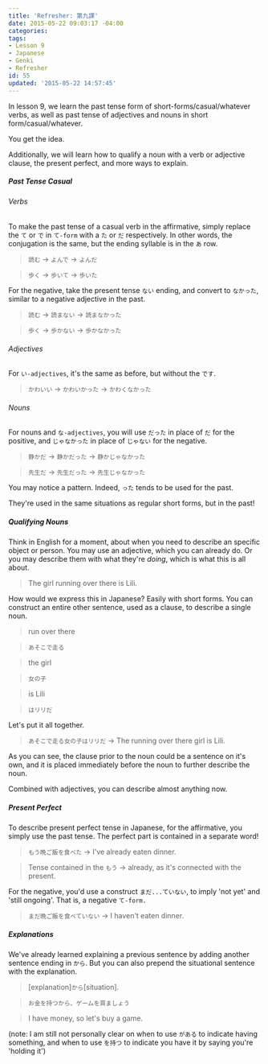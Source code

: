 ```yaml
---
title: 'Refresher: 第九課'
date: 2015-05-22 09:03:17 -04:00
categories:
tags:
- Lesson 9
- Japanese
- Genki
- Refresher
id: 55
updated: '2015-05-22 14:57:45'
---
```


In lesson 9, we learn the past tense form of short-forms/casual/whatever verbs, as well as past tense of adjectives and nouns in short form/casual/whatever.

You get the idea.

Additionally, we will learn how to qualify a noun with a verb or adjective clause, the present perfect, and more ways to explain.

##### Past Tense Casual

###### Verbs
To make the past tense of a casual verb in the affirmative, simply replace the `て` or `で` in `て-form` with a `た` or `だ` respectively. In other words, the conjugation is the same, but the ending syllable is in the `あ` row.

> `読む` -> `よんで` -> `よんだ`

> `歩く` -> `歩いて` -> `歩いた`

For the negative, take the present tense `ない` ending, and convert to `なかった`, similar to a negative adjective in the past.

> `読む` -> `読まない` -> `読まなかった`

> `歩く` -> `歩かない` -> `歩かなかった`

###### Adjectives

For `い-adjectives`, it's the same as before, but without the `です`.

> `かわいい` -> `かわいかった` -> `かわくなかった`

###### Nouns

For nouns and `な-adjectives`, you will use `だった` in place of `だ` for the positive, and `じゃなかった` in place of `じゃない` for the negative.

> `静かだ` -> `静かだった` -> `静かじゃなかった`

> `先生だ` -> `先生だった` -> `先生じゃなかった`

You may notice a pattern. Indeed, `った` tends to be used for the past.

They're used in the same situations as regular short forms, but in the past!

##### Qualifying Nouns

Think in English for a moment, about when you need to describe an specific object or person. You may use an adjective, which you can already do. Or you may describe them with what they're *doing*, which is what this is all about.

> The girl running over there is Lili.

How would we express this in Japanese? Easily with short forms. You can construct an entire other sentence, used as a clause, to describe a single noun.

> run over there

> `あそこで走る`

> the girl

> `女の子`

> is Lili

> `はリリだ`

Let's put it all together.

> `あそこで走る女の子はリリだ` -> The running over there girl is Lili.

As you can see, the clause prior to the noun could be a sentence on it's own, and it is placed immediately before the noun to further describe the noun.

Combined with adjectives, you can describe almost anything now.

##### Present Perfect

To describe present perfect tense in Japanese, for the affirmative, you simply use the past tense. The perfect part is contained in a separate word!

> `もう晩ご飯を食べた` -> I've already eaten dinner.

> Tense contained in the `もう` -> already, as it's connected with the present.

For the negative, you'd use a construct `まだ...ていない`, to imply 'not yet' and 'still ongoing'. That is, a negative `て-form.`

> `まだ晩ご飯を食べていない` -> I haven't eaten dinner.

##### Explanations

We've already learned explaining a previous sentence by adding another sentence ending in `から`. But you can also prepend the situational sentence with the explanation.

> [explanation]`から`[situation].

> `お金を持つから、ゲームを買ましょう`

> I have money, so let's buy a game.

(note: I am still not personally clear on when to use `がある` to indicate having something, and when to use `を持つ` to indicate you have it by saying you're 'holding it')
